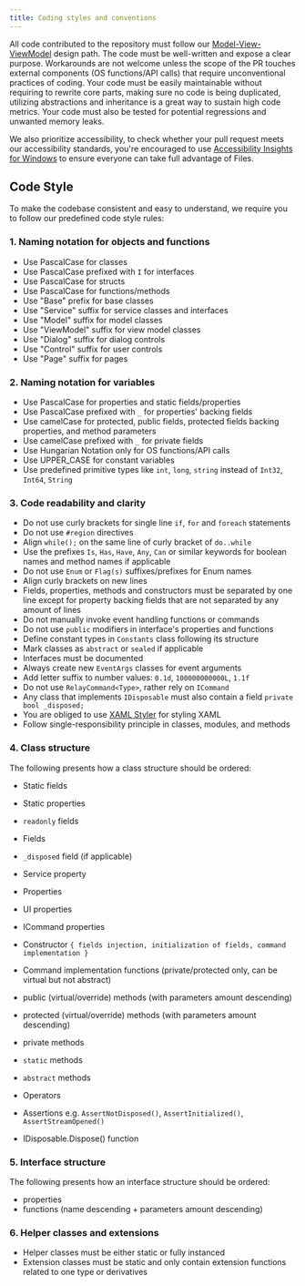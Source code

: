 ```yaml
---
title: Coding styles and conventions
---
```


All code contributed to the repository must follow
our [Model-View-ViewModel](https://en.wikipedia.org/wiki/Model%E2%80%93view%E2%80%93viewmodel) design path. The code
must be well-written and expose a clear purpose. Workarounds are not welcome unless the scope of the PR touches external
components
(OS functions/API calls) that require unconventional practices of coding. Your code must be easily maintainable without
requiring to rewrite core parts, making sure no code is being duplicated, utilizing abstractions and inheritance is a
great way to sustain high code metrics. Your code must also be tested for potential regressions and unwanted memory
leaks.

We also prioritize accessibility, to check whether your pull request meets our accessibility standards, you're
encouraged to use [Accessibility Insights for Windows](https://accessibilityinsights.io/docs/en/windows/overview/)
to ensure everyone can take full advantage of Files.

## Code Style

To make the codebase consistent and easy to understand, we require you to follow our predefined code style rules:

### 1. Naming notation for objects and functions

- Use PascalCase for classes
- Use PascalCase prefixed with `I` for interfaces
- Use PascalCase for structs
- Use PascalCase for functions/methods
- Use "Base" prefix for base classes
- Use "Service" suffix for service classes and interfaces
- Use "Model" suffix for model classes
- Use "ViewModel" suffix for view model classes
- Use "Dialog" suffix for dialog controls
- Use "Control" suffix for user controls
- Use "Page" suffix for pages

### 2. Naming notation for variables

- Use PascalCase for properties and static fields/properties
- Use PascalCase prefixed with `_` for properties' backing fields
- Use camelCase for protected, public fields, protected fields backing properties, and method parameters
- Use camelCase prefixed with `_` for private fields
- Use Hungarian Notation only for OS functions/API calls
- Use UPPER_CASE for constant variables
- Use predefined primitive types like `int`, `long`, `string` instead of `Int32`, `Int64`, `String`

### 3. Code readability and clarity

- Do not use curly brackets for single line `if`, `for` and `foreach` statements
- Do not use `#region` directives
- Align `while();` on the same line of curly bracket of `do..while`
- Use the prefixes `Is`, `Has`, `Have`, `Any`, `Can` or similar keywords for boolean names and method names if
  applicable
- Do not use `Enum` or `Flag(s)` suffixes/prefixes for Enum names
- Align curly brackets on new lines
- Fields, properties, methods and constructors must be separated by one line except for property backing fields that are
  not separated by any amount of lines
- Do not manually invoke event handling functions or commands
- Do not use `public` modifiers in interface's properties and functions
- Define constant types in `Constants` class following its structure
- Mark classes as `abstract` or `sealed` if applicable
- Interfaces must be documented
- Always create new `EventArgs` classes for event arguments
- Add letter suffix to number values: `0.1d`, `100000000000L`, `1.1f`
- Do not use `RelayCommand<Type>`, rather rely on `ICommand`
- Any class that implements `IDisposable` must also contain a field `private bool _disposed;`
- You are obliged to use [XAML Styler](https://marketplace.visualstudio.com/items?itemName=TeamXavalon.XAMLStyler2022)
  for styling XAML
- Follow single-responsibility principle in classes, modules, and methods

### 4. Class structure

The following presents how a class structure should be ordered:

- Static fields
- Static properties

- `readonly` fields
- Fields
- `_disposed` field (if applicable)

- Service property

- Properties
- UI properties
- ICommand properties

- Constructor `{ fields injection, initialization of fields, command implementation }`

- Command implementation functions (private/protected only, can be virtual but not abstract)

- public (virtual/override) methods (with parameters amount descending)
- protected (virtual/override) methods (with parameters amount descending)
- private methods

- `static` methods

- `abstract` methods

- Operators

- Assertions e.g. `AssertNotDisposed()`, `AssertInitialized()`, `AssertStreamOpened()`
- IDisposable.Dispose() function

### 5. Interface structure

The following presents how an interface structure should be ordered:

- properties
- functions (name descending + parameters amount descending)

### 6. Helper classes and extensions

- Helper classes must be either static or fully instanced
- Extension classes must be static and only contain extension functions related to one type or derivatives
